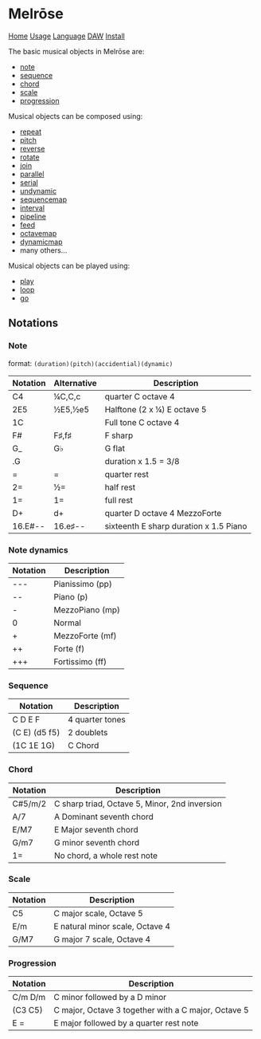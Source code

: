 # Melrōse

[Home](index.html)
[Usage](cli.html)
[Language](dsl.html)
[DAW](daw.html)
[Install](install.html)

The basic musical objects in Melrōse are:

- [note](dsl.html#note)
- [sequence](dsl.html#sequence)
- [chord](dsl.html#chord)
- [scale](dsl.html#scale)
- [progression](dsl.html#progression)

Musical objects can be composed using:

- [repeat](dsl.html#repeat)
- [pitch](dsl.html#pitch)
- [reverse](dsl.html#reverse)
- [rotate](dsl.html#rotate)
- [join](dsl.html#join)
- [parallel](dsl.html#parallel)
- [serial](dsl.html#serial)
- [undynamic](dsl.html#undynamci)
- [sequencemap](dsl.html#sequencemap)
- [interval](dsl.html#interval)
- [pipeline](dsl.html#pipeline)
- [feed](dsl.html#feed)
- [octavemap](dsl.html#octavemap)
- [dynamicmap](dsl.html#dynamicmap)
- many others...

Musical objects can be played using:

- [play](dsl.html#play)
- [loop](dsl.html#loop)
- [go](dsl.html#go)

## Notations

### Note

format: `(duration)(pitch)(accidential)(dynamic)`

| Notation | Alternative | Description
|----------|-------|-------------
| C4       | ¼C,C,c  | quarter C octave 4
| 2E5      | ½E5,½e5 | Halftone (2 x ¼) E octave 5
| 1C       |        | Full tone C octave 4
| F#       | F♯,f♯  | F sharp
| G_       | G♭    | G flat
| .G       |       | duration x 1.5 = 3/8
| =        | =     | quarter rest
| 2=       | ½=    | half rest
| 1=       | 1=    | full rest
| D+       | d+    | quarter D octave 4 MezzoForte
| 16.E#--  | 16.e♯-- | sixteenth E sharp duration x 1.5 Piano

### Note dynamics<a name="note-not"></a>

| Notation    | Description
|-------------|---
| \-\-\-      |Pianissimo (pp)
| \-\-	      |Piano (p)
| \-	      |MezzoPiano (mp)
| 0           |Normal
| +	          |MezzoForte (mf)
| ++	      |Forte (f)
| +++         |Fortissimo (ff)

### Sequence<a name="sequence-not"></a>

| Notation    | Description
|-------------|---
| C D E F       | 4 quarter tones
| (C E) (d5 f5) | 2 doublets
| (1C 1E 1G)    | C Chord

### Chord<a name="chord-not"></a>

| Notation    | Description
|-------------|---
| C#5/m/2     | C sharp triad, Octave 5, Minor, 2nd inversion
| A/7         | A Dominant seventh chord
| E/M7        | E Major seventh chord
| G/m7        | G minor seventh chord
| 1=          | No chord, a whole rest note

### Scale<a name="scale-not"></a>

| Notation    | Description
|-------------|---
| C5          | C major scale, Octave 5
| E/m         | E natural minor scale, Octave 4
| G/M7        | G major 7 scale, Octave 4

### Progression<a name="progression-not"></a>

| Notation    | Description
|-------------|---
| C/m D/m     | C minor followed by a D minor 
| (C3 C5)     | C major, Octave 3 together with a C major, Octave 5
| E =         | E major followed by a quarter rest note